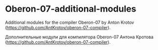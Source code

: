 # Oberon-07-additional-modules
Additional modules for the compiler Oberon-07 by Anton Krotov (https://github.com/AntKrotov/oberon-07-compiler).

Дополнительные модули для компилятора Oberon-07 Антона Кротова (https://github.com/AntKrotov/oberon-07-compiler).

